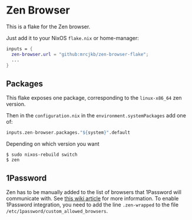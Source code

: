 # Zen Browser

This is a flake for the Zen browser.

Just add it to your NixOS `flake.nix` or home-manager:

```nix
inputs = {
  zen-browser.url = "github:mrcjkb/zen-browser-flake";
  ...
}
```

## Packages

This flake exposes one package, corresponding to the `linux-x86_64` zen version.

Then in the `configuration.nix` in the `environment.systemPackages` add one of:

```nix
inputs.zen-browser.packages."${system}".default
```

Depending on which version you want

```shell
$ sudo nixos-rebuild switch
$ zen
```

## 1Password

Zen has to be manually added to the list of browsers that 1Password will communicate with. See [this wiki article](https://nixos.wiki/wiki/1Password) for more information. To enable 1Password integration, you need to add the line `.zen-wrapped` to the file `/etc/1password/custom_allowed_browsers`.

